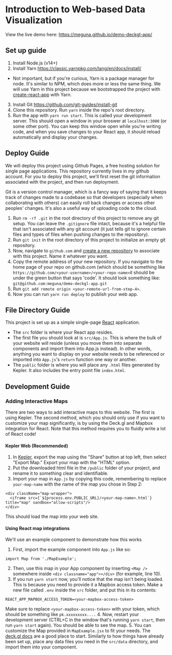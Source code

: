 # Introduction to Web-based Data Visualization

View the live demo here: https://meguna.github.io/demo-deckgl-app/

## Set up guide

1. Install Node.js (v14+)
2. Install Yarn https://classic.yarnpkg.com/lang/en/docs/install/
  * Not important, but if you're curious, Yarn is a package manager for node. It's similar to NPM, which does more or less the same thing. We will use Yarn in this project because we bootstrapped the project with [create-react-app](https://create-react-app.dev/docs/getting-started/) with Yarn.
3. Install Git https://github.com/git-guides/install-git
4. Clone this repository. Run `yarn` inside the repo's root directory. 
5. Run the app with `yarn run start`. This is called your development server. This should open a window in your broswer at `localhost:3000` (or some other port). You can keep this window open while you're writing code, and when you save changes to your React app, it should reload automatically and display your changes. 

## Deploy Guide

We will deploy this project using Github Pages, a free hosting solution for single page applications. 
This repository currently lives in _my_ github account. For you to deploy this project, we'll first reset the git information associated with the project,
and then run deployment.

Git is a version control manager, which is a fancy way of saying that it keeps track of changes made to a codebase so that developers (especially when collaborating with others) can easily roll back changes or access other peoples' changes. It's also a useful way of uploading code to the cloud. 

1. Run `rm -rf .git` in the root directory of this project to remove any git setup. You can leave the `.gitignore` file intact, because it's a helpful file that isn't associated with any git account (it just tells git to ignore certain files and types of files when pushing changes to the repository). 
2. Run `git init` in the root directory of this project to initialize an empty git repository.
3. Now, navigate to `github.com` and [create a new repository](https://github.com/new) to associate with this project. Name it whatever you want. 
4. Copy the remote address of your new repository. If you navigate to the home page of your repo on github.com (which should be something like `https://github.com/<your-username>/<your-repo-name>`it should be under the green button that says 'code'. It should look something like: `git@github.com:meguna/demo-deckgl-app.git`
5. Run `git add remote origin <your-remote-url-from-step-4>`.
6. Now you can run `yarn run deploy` to publish your web app.

## File Directory Guide

This project is set up as a simple single-page [React](https://reactjs.org/) application. 

* The `src` folder is where your React app resides. 
* The first file you should look at is `src/App.js`. This is where the bulk of your website will reside (unless you move them into separate components and import them into App.js instead). In other words, anything you want to display on your website needs to be referenced or imported into `App.js`'s `return` function one way or another.
* The `public` folder is where you will place any `.html` files generated by Kepler. It also includes the entry point file `index.html`.

## Development Guide

### Adding Interactive Maps

There are two ways to add interactive maps to this website. The first is using Kepler. The second method, which you should only use if you want to customize your map significantly, is by using the Deck.gl and Mapbox integration for React. Note that this method requires you to fluidly write a lot of React code!

#### Kepler Web (Recommended)

1. In [Kepler](https://kepler.gl/demo), export the map using the "Share" button at top left, then select "Export Map." Export your map with the "HTML" option.
2. Put the downloaded html file in the `/public` folder of your project, and rename it to something clear and identifiable. 
3. Import your map in `App.js` by copying this code, remembering to replace `your-map-name` with the name of the map you chose in Step 2:
```
<div className="map-wrapper">
  <iframe src={`${process.env.PUBLIC_URL}/<your-map-name>.html`} title="map" sandbox="allow-scripts"/>
</div>
```
This should load the map into your web site.

#### Using React map integrations
We'll use an example component to demonstrate how this works

1. First, import the example component into `App.js` like so: 
```
import Map from './MapExample';
```
2. Then, use this map in your App component by inserting `<Map />` somewhere inside `<div classname="app"></div>` (for example, line 10).
3. If you run `yarn start` now, you'll notice that the map isn't being loaded. This is because you need to provide it a Mapbox access token. Make a new file called `.env` inside the `src` folder, and put this in its contents:
```
REACT_APP_MAPBOX_ACCESS_TOKEN=<your-mapbox-access-token>
```
Make sure to replace `<your-mapbox-access-token>` with your token, which should be something like `pk.xxxxxxxxx....` 
4. Now, restart your development server (CTRL+C in the window that's running `yarn start`, then run `yarn start` again). You should be able to see the map.
5. You can customize the Map provided in `MapExample.jsx` to fit your needs. The [deck.gl docs](https://deck.gl/docs) are a good place to start. Similarly to how things have already been set up, place any data files you need in the `src/data` directory, and import them into your component. 

